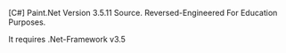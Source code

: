 [C#] Paint.Net Version 3.5.11 Source.
Reversed-Engineered For Education Purposes.

It requires .Net-Framework v3.5
